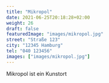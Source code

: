```yaml
---
title: "Mikropol"
date: 2021-06-25T20:18:28+02:00
weight: 26
draft: false
featuredImage: "images/mikropol.jpg"
street: "Straße 123"
city: "12345 Hamburg"
tel: "040 123456"
images: ["images/mikropol.jpg"]
---
```


Mikropol ist ein Kunstort
